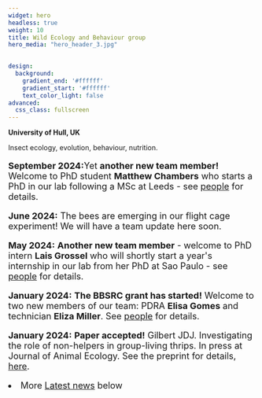 ```yaml
---
widget: hero
headless: true
weight: 10
title: Wild Ecology and Behaviour group
hero_media: "hero_header_3.jpg"

    
design:
  background:
    gradient_end: '#ffffff'
    gradient_start: '#ffffff'
    text_color_light: false
advanced:
  css_class: fullscreen
---
```

<style>
            .my_text
            {
                font-size:      18px;
            }
            em {
                color: #ff0000;
            }
</style>
        
**University of Hull, UK**

<div>Insect ecology, evolution, behaviour, nutrition.
</div>
<p>
<p>
<div class='my_text'>
<p><b>September 2024:</b>Yet <b>another new team member!</b>  Welcome to PhD student <b>Matthew Chambers</b> who starts a PhD in our lab following a MSc at Leeds - see <a href='https://wildecolhull.netlify.app/#people'> people</a> for details.

<p><b>June 2024:</b> The bees are emerging in our flight cage experiment! We will have a team update here soon.

<p><b>May 2024:</b> <b>Another new team member</b> - welcome to PhD intern <b>Lais Grossel</b> who will shortly start a year's internship in our lab from her PhD at Sao Paulo - see <a href='https://wildecolhull.netlify.app/#people'> people</a> for details.

<p><b>January 2024:</b> <b>The BBSRC grant has started!</b> Welcome to two new members of our team: PDRA <b>Elisa Gomes</b> and technician <b>Eliza Miller</b>. See <a href='https://wildecolhull.netlify.app/#people'> people</a> for details.

<p><b>January 2024:</b> <b>Paper accepted!</b> Gilbert JDJ. Investigating the role of non-helpers in group-living thrips. In press at Journal of Animal Ecology. See the preprint for details, <a href='https://www.biorxiv.org/content/10.1101/2023.09.08.556834v1'>here</a>.


<li>More <a href='#posts'>Latest news</a> below</div>
